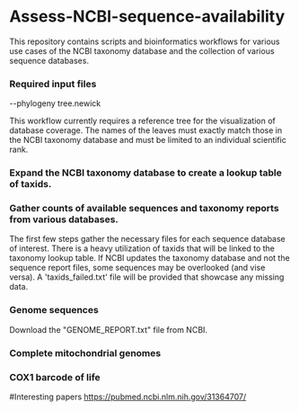 # Assess-NCBI-sequence-availability
This repository contains scripts and bioinformatics workflows for various use cases of the NCBI taxonomy database and the collection of various sequence databases.

### Required input files
 
--phylogeny tree.newick
 
This workflow currently requires a reference tree for the visualization of database coverage. The names of the leaves must exactly match those in the NCBI taxonomy database and must be limited to an individual scientific rank.
 

### Expand the NCBI taxonomy database to create a lookup table of taxids.
 

### Gather counts of available sequences and taxonomy reports from various databases.
 The first few steps gather the necessary files for each sequence database of interest. There is a heavy utilization of taxids that will be linked to the taxonomy lookup table.
If NCBI updates the taxonomy database and not the sequence report files, some sequences may be overlooked (and vise versa). A 'taxids_failed.txt' file will be provided that showcase any missing data.
 
### Genome sequences
 Download the "GENOME_REPORT.txt" file from NCBI.

  
  
### Complete mitochondrial genomes
  
  
  
### COX1 barcode of life
  
  
#Interesting papers
https://pubmed.ncbi.nlm.nih.gov/31364707/
  
  




